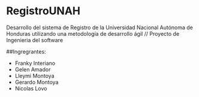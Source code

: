 # RegistroUNAH
 
 Desarrollo del sistema de Registro de la Universidad Nacional Autónoma de Honduras utilizando una metodología de desarrollo ágil // Proyecto de Ingenieria del software

 ##Ingregrantes:
 * Franky Interiano
 * Gelen Amador
 * Lleymi Montoya
 * Gerardo Montoya
 * Nicolas Lovo
